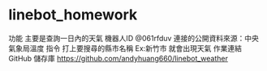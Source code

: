 # linebot_homework
功能
主要是查詢一日內的天氣
機器⼈ID @061rfduv
連接的公開資料來源：中央氣象局溫度
指令
打上要搜尋的縣市名稱
Ex:新竹市
就會出現天氣
作業連結
GitHub 儲存庫 https://github.com/andyhuang660/linebot_weather
